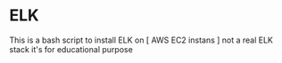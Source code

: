 # ELK

This is a bash script to install ELK on [  AWS EC2 instans ]
not a real ELK stack it's for educational purpose


